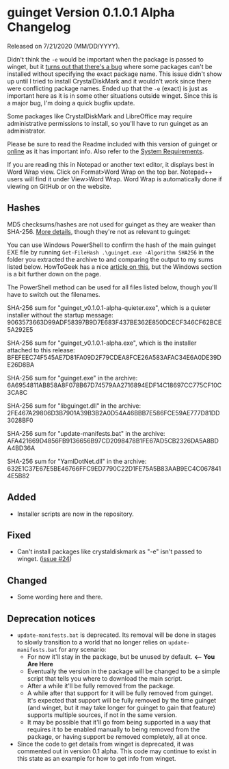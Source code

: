# guinget Version 0.1.0.1 Alpha Changelog
Released on 7/21/2020 (MM/DD/YYYY).

Didn't think the `-e` would be important when the package is passed to winget, but it [turns out that there's a bug](https://github.com/DrewNaylor/guinget/issues/24) where some packages can't be installed without specifying the exact package name. This issue didn't show up until I tried to install CrystalDiskMark and it wouldn't work since there were conflicting package names. Ended up that the `-e` (exact) is just as important here as it is in some other situations outside winget. Since this is a major bug, I'm doing a quick bugfix update.

Some packages like CrystalDiskMark and LibreOffice may require administrative permissions to install, so you'll have to run guinget as an administrator.

Please be sure to read the Readme included with this version of guinget or [online](https://github.com/DrewNaylor/guinget/blob/master/docs/readmes/readme-v0.1.0.1-alpha.txt) as it has important info. Also refer to the [System Requirements](https://github.com/DrewNaylor/guinget/blob/master/docs/system-requirements.md).

If you are reading this in Notepad or another text editor, it displays best in Word Wrap view. Click on Format>Word Wrap on the top bar. Notepad++ users will find it under View>Word Wrap. Word Wrap is automatically done if viewing on GitHub or on the website.

## Hashes

MD5 checksums/hashes are not used for guinget as they are weaker than SHA-256. [More details](https://github.com/DrewNaylor/UXL-Launcher/issues/124), though they're not as relevant to guinget:


You can use Windows PowerShell to confirm the hash of the main guinget EXE file by running
`Get-FileHash .\guinget.exe -Algorithm SHA256` in the folder you extracted the archive to and comparing the output to my sums listed below. HowToGeek has a nice [article on this](https://www.howtogeek.com/67241/htg-explains-what-are-md5-sha-1-hashes-and-how-do-i-check-them/), but the Windows section is a bit further down on the page.

The PowerShell method can be used for all files listed below, though you'll have to switch out the filenames.

SHA-256 sum for "guinget_v0.1.0.1-alpha-quieter.exe", which is a quieter installer without the startup message:
9063573663D99ADF58397B9D7E683F437BE362E850DCECF346CF62BCE5A292E5

SHA-256 sum for "guinget_v0.1.0.1-alpha.exe", which is the installer attached to this release:
BFEFEEC74F545AE7D81FA09D2F79CDEA8FCE26A583AFAC34E6A0DE39DE26D8BA

SHA-256 sum for "guinget.exe" in the archive:
6A6954811AB858A8F078B67D74579AA2716894EDF14C18697CC775CF10C3CA8C

SHA-256 sum for "libguinget.dll" in the archive:
2FE467A29806D3B7901A39B3B2A0D54A46BBB7E586FCE59AE777D81DD3028BF0

SHA-256 sum for "update-manifests.bat" in the archive:
AFA421669D4856FB9136656B97CD2098478B1FE67AD5CB2326DA5A8BDA4BD36A

SHA-256 sum for "YamlDotNet.dll" in the archive:
632E1C37E67E5BE46766FFC9ED7790C22D1FE75A5B83AAB9EC4C0678414E5B82



## Added

- Installer scripts are now in the repository.
  
## Fixed

- Can't install packages like crystaldiskmark as "-e" isn't passed to winget. ([issue #24](https://github.com/DrewNaylor/guinget/issues/24))

## Changed

- Some wording here and there.

## Deprecation notices

- `update-manifests.bat` is deprecated. Its removal will be done in stages to slowly transition to a world that no longer relies on `update-manifests.bat` for any scenario:
  - For now it'll stay in the package, but be unused by default.  **<-- You Are Here**
  - Eventually the version in the package will be changed to be a simple script that tells you where to download the main script.
  - After a while it'll be fully removed from the package.
  - A while after that support for it will be fully removed from guinget. It's expected that support will be fully removed by the time guinget (and winget, but it may take longer for guinget to gain that feature) supports multiple sources, if not in the same version.
  - It may be possible that it'll go from being supported in a way that requires it to be enabled manually to being removed from the package, or having support be removed completely, all at once.
- Since the code to get details from winget is deprecated, it was commented out in version 0.1 alpha. This code may continue to exist in this state as an example for how to get info from winget.
